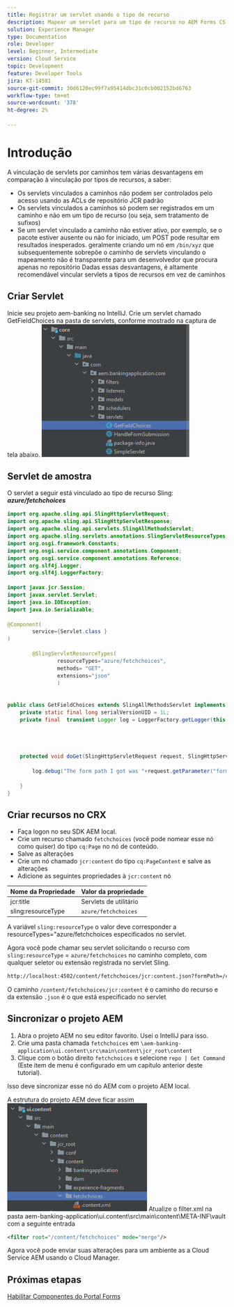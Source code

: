 ```yaml
---
title: Registrar um servlet usando o tipo de recurso
description: Mapear um servlet para um tipo de recurso no AEM Forms CS
solution: Experience Manager
type: Documentation
role: Developer
level: Beginner, Intermediate
version: Cloud Service
topic: Development
feature: Developer Tools
jira: KT-14581
source-git-commit: 30d6120ec99f7a95414dbc31c0cb002152bd6763
workflow-type: tm+mt
source-wordcount: '378'
ht-degree: 2%

---
```


# Introdução

A vinculação de servlets por caminhos tem várias desvantagens em comparação à vinculação por tipos de recursos, a saber:

* Os servlets vinculados a caminhos não podem ser controlados pelo acesso usando as ACLs de repositório JCR padrão
* Os servlets vinculados a caminhos só podem ser registrados em um caminho e não em um tipo de recurso (ou seja, sem tratamento de sufixos)
* Se um servlet vinculado a caminho não estiver ativo, por exemplo, se o pacote estiver ausente ou não for iniciado, um POST pode resultar em resultados inesperados. geralmente criando um nó em `/bin/xyz` que subsequentemente sobrepõe o caminho de servlets vinculando o mapeamento não é transparente para um desenvolvedor que procura apenas no repositório Dadas essas desvantagens, é altamente recomendável vincular servlets a tipos de recursos em vez de caminhos

## Criar Servlet

Inicie seu projeto aem-banking no IntelliJ. Crie um servlet chamado GetFieldChoices na pasta de servlets, conforme mostrado na captura de tela abaixo.
![opções](assets/fetchchoices.png)

## Servlet de amostra

O servlet a seguir está vinculado ao tipo de recurso Sling: _**azure/fetchchoices**_



```java
import org.apache.sling.api.SlingHttpServletRequest;
import org.apache.sling.api.SlingHttpServletResponse;
import org.apache.sling.api.servlets.SlingAllMethodsServlet;
import org.apache.sling.servlets.annotations.SlingServletResourceTypes;
import org.osgi.framework.Constants;
import org.osgi.service.component.annotations.Component;
import org.osgi.service.component.annotations.Reference;
import org.slf4j.Logger;
import org.slf4j.LoggerFactory;

import javax.jcr.Session;
import javax.servlet.Servlet;
import java.io.IOException;
import java.io.Serializable;

@Component(
        service={Servlet.class }
)

        @SlingServletResourceTypes(
                resourceTypes="azure/fetchchoices",
                methods= "GET",
                extensions="json"
                )


public class GetFieldChoices extends SlingAllMethodsServlet implements Serializable {
    private static final long serialVersionUID = 1L;
    private final  transient Logger log = LoggerFactory.getLogger(this.getClass());


   

    protected void doGet(SlingHttpServletRequest request, SlingHttpServletResponse response) {

        log.debug("The form path I got was "+request.getParameter("formPath"));

    }
}
```

## Criar recursos no CRX

* Faça logon no seu SDK AEM local.
* Crie um recurso chamado `fetchchoices` (você pode nomear esse nó como quiser) do tipo `cq:Page` no nó de conteúdo.
* Salve as alterações
* Crie um nó chamado `jcr:content` do tipo `cq:PageContent` e salve as alterações
* Adicione as seguintes propriedades à `jcr:content` nó

| Nome da Propriedade | Valor da propriedade |
|--------------------|--------------------|
| jcr:title | Servlets de utilitário |
| sling:resourceType | `azure/fetchchoices` |


A variável `sling:resourceType` o valor deve corresponder a resourceTypes=&quot;azure/fetchchoices especificados no servlet.

Agora você pode chamar seu servlet solicitando o recurso com `sling:resourceType` = `azure/fetchchoices` no caminho completo, com qualquer seletor ou extensão registrada no servlet Sling.

```html
http://localhost:4502/content/fetchchoices/jcr:content.json?formPath=/content/forms/af/forrahul/jcr:content/guideContainer
```

O caminho `/content/fetchchoices/jcr:content` é o caminho do recurso e da extensão `.json` é o que está especificado no servlet

## Sincronizar o projeto AEM

1. Abra o projeto AEM no seu editor favorito. Usei o IntelliJ para isso.
1. Crie uma pasta chamada `fetchchoices` em `\aem-banking-application\ui.content\src\main\content\jcr_root\content`
1. Clique com o botão direito `fetchchoices` e selecione `repo | Get Command` (Este item de menu é configurado em um capítulo anterior deste tutorial).

Isso deve sincronizar esse nó do AEM com o projeto AEM local.

A estrutura do projeto AEM deve ficar assim
![solucionador de recursos](assets/mapping-servlet-resource.png)
Atualize o filter.xml na pasta aem-banking-application\ui.content\src\main\content\META-INF\vault com a seguinte entrada

```xml
<filter root="/content/fetchchoices" mode="merge"/>
```

Agora você pode enviar suas alterações para um ambiente as a Cloud Service AEM usando o Cloud Manager.

## Próximas etapas

[Habilitar Componentes do Portal Forms](./forms-portal-components.md)



